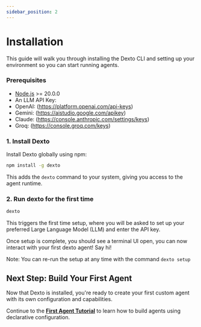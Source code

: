 ```yaml
---
sidebar_position: 2
---
```


# Installation

This guide will walk you through installing the Dexto CLI and setting up your environment so you can start running agents.

### Prerequisites
- [Node.js](https://nodejs.org/en/download) >= 20.0.0
- An LLM API Key:
 -  OpenAI: (https://platform.openai.com/api-keys)
 -  Gemini: (https://aistudio.google.com/apikey)
 -  Claude: (https://console.anthropic.com/settings/keys)
 -  Groq: (https://console.groq.com/keys)

### 1. Install Dexto
Install Dexto globally using npm:

```bash
npm install -g dexto
```
This adds the `dexto` command to your system, giving you access to the agent runtime.

### 2. Run dexto for the first time

```bash
dexto
```

This triggers the first time setup, where you will be asked to set up your preferred Large Language Model (LLM) and enter the API key.

Once setup is complete, you should see a terminal UI open, you can now interact with your first dexto agent! Say hi!

Note: You can re-run the setup at any time with the command `dexto setup`

## Next Step: Build Your First Agent
Now that Dexto is installed, you're ready to create your first custom agent with its own configuration and capabilities.

Continue to the **[First Agent Tutorial](./first-agent-tutorial.md)** to learn how to build agents using declarative configuration. 